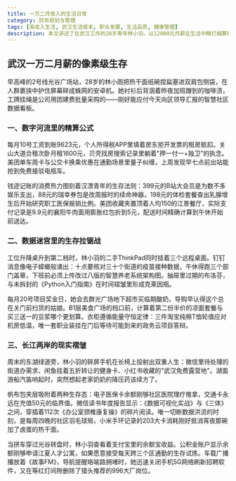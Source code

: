 ```yaml
---
title: 一万二月收入的生活日常
category: 财务规划与管理
tags: [高收入生活, 武汉生活成本, 职业发展, 生活品质, 健康管理]
description: 本文讲述了在武汉工作的28岁青年林小羽，以12000元月薪在生活中精打细算的故事。面对高昂的生活成本与职场压力，她通过细致的个人财务管理维持生活品质，并努力寻找工作与生活的平衡。文章展示了她在忙碌的工作之余，如何保持健康生活方式，同时为未来规划做准备，真实反映了大城市中职场人的日常挑战与奋斗状态。
---
```

## 武汉一万二月薪的像素级生存

早高峰的2号线光谷广场站，28岁的林小雨把热干面纸碗捏扁塞进双肩包侧袋，在人群裹挟中护住屏幕碎成蛛网的安卓机。她衬衫后背洇着昨夜加班蹭到的咖啡渍，工牌挂绳是公司用团建费批量采购的——刚好能应付今天向区领导汇报的智慧社区数据看板。

### 一、数字河流里的精算公式
每月10号工资到账9623元，个人所得税APP里填着房东拒开发票的租房抵扣。关山大道合租次卧月租1600元，贝壳找房搜索记录里躺着"押一付一+独卫"的执念。美团单车周卡与公交卡换乘优惠在通勤场景里量子纠缠，上周发现早七点前出站能抢到免费接驳电瓶车。

钱迹记账的消费热力图刻着汉漂青年的生存法则：399元的B站大会员是为数不多娱乐支出，88元的瑞幸券包是改周报时的续命神器，198元的体检套餐查出乳腺增生后开始研究职工医保报销比例。美团收藏夹置顶着人均150的江景餐厅，实际支付记录是9.9元的襄阳牛肉面用膨胀红包折到5元，配送时间精确计算到午休开始前送达。

### 二、数据迷宫里的生存拉锯战
工位升降桌升到第二档时，林小羽的二手ThinkPad同时挂着三个远程桌面。钉钉消息像电子蟑螂般涌出：十点要核对三十个街道的疫苗接种数据，午休得跑三个部门盖章，下班前必须上传改过八版的智慧养老系统架构图。抽屉里过期的布洛芬，与未拆封的《Python入门指南》在时间褶皱里形成克莱因瓶。

每月20号项目奖金日，她会去群光广场地下超市买临期酸奶，导购早认得这个总在关门前扫货的姑娘。B1层美食广场的档口前，计算着第二份半价的凉面套餐与买三送一的豆浆哪个更划算。衣柜遵循能量守恒定律：三件淘宝纯棉T恤轮值应对机房低温，唯一套职业装挂在门后等待可能到来的政务云项目答辩。

### 三、长江两岸的现实褶皱
周末的东湖绿道旁，林小羽的碎屏手机在长椅上投射出双重人生：微信里待处理的街道办需求、闲鱼挂着五折转让的健身卡、小红书收藏的"武汉免费露营地"。湖面游船汽笛响起时，突然想起老家奶奶的降压药该续方了。

帆布包夹层吸附着两种生存态：电子医保卡余额刚够社区医院理疗推拿，交通卡永远在充值50元的临界值。微信读书年度报告显示：《数据可视化实战》与《三体》之间，穿插着112次《办公室颈椎康复操》的碎片阅读。唯一切断数据洪流的时刻，是每周四晚的社区羽毛球局，小米手环记录的203大卡消耗刚好抵消宵夜那碗加了卤蛋的热干面。

当拼车穿过光谷转盘时，林小羽查看着支付宝里的余额宝收益。公积金账户显示余额刚够申请江夏人才公寓，如果愿意接受每天跨三个区通勤的生存试炼。车载广播播放着《故事FM》，导航提醒珞喻路拥堵时，她迅速关闭手机5G网络刷新招聘软件，又在等红灯间隙删除了猎头推荐的996大厂岗位。